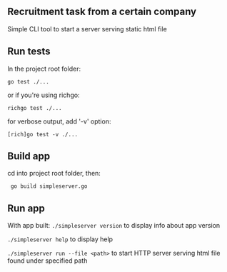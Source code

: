 ## Recruitment task from a certain company

Simple CLI tool to start a server serving static html file

## Run tests

In the project root folder:

`go test ./...`

or if you're using richgo:

`richgo test ./...`

for verbose output, add '-v' option:

`[rich]go test -v ./...`

## Build app

cd into project root folder, then:

` go build simpleserver.go`

## Run app

With app built:
`./simpleserver version` to display info about app version

`./simpleserver help` to display help

`./simpleserver run --file <path>` to start HTTP server serving html file found under specified path
